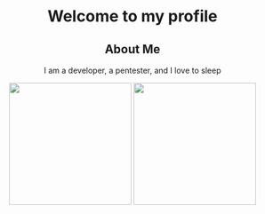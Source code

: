 
<div align="center">
  <h1>Welcome to my profile</h1>
  <h2 align="center">About Me</h2>
  
  I am a developer, a pentester, and I love to sleep
  
  <!-- STATS CARD -->
  <picture>
    <source
      srcset="https://github-readme-stats-eight-xi.vercel.app/api?username=ariel8300&show_icons=true&hide=stars&show=reviews&theme=dark&include_all_commits=true&rank_icon=github"
      media="(prefers-color-scheme: dark)"
    />
    <source
      srcset="https://github-readme-stats-eight-xi.vercel.app/api?username=ariel8300&show_icons=true&hide=stars&show=reviews&theme=default&include_all_commits=true&rank_icon=github"
      media="(prefers-color-scheme: light), (prefers-color-scheme: no-preference)"
    />
    <img height=220 src="https://github-readme-stats-eight-xi.vercel.app/api?username=ariel8300&show_icons=true" />
  </picture>
  
  <!-- TOP LANGUAGES CARD -->
  <picture>
    <source
      srcset="https://github-readme-stats-eight-xi.vercel.app/api/top-langs/?username=ariel8300&size_weight=0.5&count_weight=0.5&theme=dark&layout=donut"
      media="(prefers-color-scheme: dark)"
    />
    <source
      srcset="https://github-readme-stats-eight-xi.vercel.app/api/top-langs/?username=ariel8300&size_weight=0.5&count_weight=0.5&layout=donut"
      media="(prefers-color-scheme: light), (prefers-color-scheme: no-preference)"
    />
    <img height=220 src="https://github-readme-stats-eight-xi.vercel.app/api?username=ariel8300&show_icons=true" />
  </picture>
</div>
